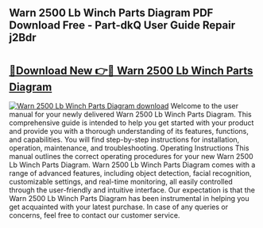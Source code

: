 ## Warn 2500 Lb Winch Parts Diagram PDF Download Free - Part-dkQ User Guide Repair j2Bdr

# <h2><a href="http://dfs9g8.blite.top/?on=Warn+2500+Lb+Winch+Parts+Diagram">🔗Download New 👉🔴 Warn 2500 Lb Winch Parts Diagram</a></h2>

[![Warn 2500 Lb Winch Parts Diagram download](https://i.imgur.com/lujVjoI.png)](http://dfs9g8.blite.top/?on=Warn+2500+Lb+Winch+Parts+Diagram)
Welcome to the user manual for your newly delivered Warn 2500 Lb Winch Parts Diagram. This comprehensive guide is intended to help you get started with your product and provide you with a thorough understanding of its features, functions, and capabilities. You will find step-by-step instructions for installation, operation, maintenance, and troubleshooting. Operating Instructions This manual outlines the correct operating procedures for your new Warn 2500 Lb Winch Parts Diagram. Warn 2500 Lb Winch Parts Diagram comes with a range of advanced features, including object detection, facial recognition, customizable settings, and real-time monitoring, all easily controlled through the user-friendly and intuitive interface. Our expectation is that the Warn 2500 Lb Winch Parts Diagram has been instrumental in helping you get acquainted with your latest purchase. In case of any queries or concerns, feel free to contact our customer service.
